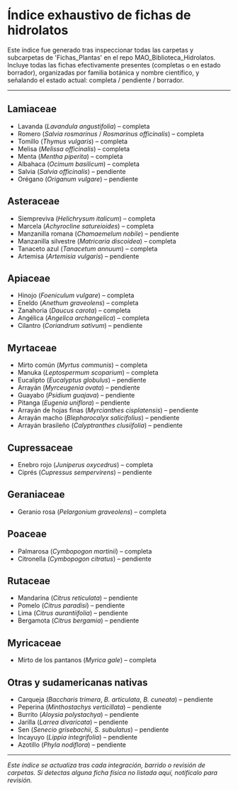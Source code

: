 # Índice exhaustivo de fichas de hidrolatos

Este índice fue generado tras inspeccionar todas las carpetas y subcarpetas de 'Fichas_Plantas' en el repo MAO_Biblioteca_Hidrolatos. Incluye todas las fichas efectivamente presentes (completas o en estado borrador), organizadas por familia botánica y nombre científico, y señalando el estado actual: completa / pendiente / borrador.

---

## Lamiaceae
- Lavanda (*Lavandula angustifolia*) – completa
- Romero (*Salvia rosmarinus* / *Rosmarinus officinalis*) – completa
- Tomillo (*Thymus vulgaris*) – completa
- Melisa (*Melissa officinalis*) – completa
- Menta (*Mentha piperita*) – completa
- Albahaca (*Ocimum basilicum*) – completa
- Salvia (*Salvia officinalis*) – pendiente
- Orégano (*Origanum vulgare*) – pendiente

## Asteraceae
- Siempreviva (*Helichrysum italicum*) – completa
- Marcela (*Achyrocline satureioides*) – completa
- Manzanilla romana (*Chamaemelum nobile*) – pendiente
- Manzanilla silvestre (*Matricaria discoidea*) – completa
- Tanaceto azul (*Tanacetum annuum*) – completa
- Artemisa (*Artemisia vulgaris*) – pendiente

## Apiaceae
- Hinojo (*Foeniculum vulgare*) – completa
- Eneldo (*Anethum graveolens*) – completa
- Zanahoria (*Daucus carota*) – completa
- Angélica (*Angelica archangelica*) – completa
- Cilantro (*Coriandrum sativum*) – pendiente

## Myrtaceae
- Mirto común (*Myrtus communis*) – completa
- Manuka (*Leptospermum scoparium*) – completa
- Eucalipto (*Eucalyptus globulus*) – pendiente
- Arrayán (*Myrceugenia ovata*) – pendiente
- Guayabo (*Psidium guajava*) – pendiente
- Pitanga (*Eugenia uniflora*) – pendiente
- Arrayán de hojas finas (*Myrcianthes cisplatensis*) – pendiente
- Arrayán macho (*Blepharocalyx salicifolius*) – pendiente
- Arrayán brasileño (*Calyptranthes clusiifolia*) – pendiente

## Cupressaceae
- Enebro rojo (*Juniperus oxycedrus*) – completa
- Ciprés (*Cupressus sempervirens*) – pendiente

## Geraniaceae
- Geranio rosa (*Pelargonium graveolens*) – completa

## Poaceae
- Palmarosa (*Cymbopogon martinii*) – completa
- Citronella (*Cymbopogon citratus*) – pendiente

## Rutaceae
- Mandarina (*Citrus reticulata*) – pendiente
- Pomelo (*Citrus paradisi*) – pendiente
- Lima (*Citrus aurantiifolia*) – pendiente
- Bergamota (*Citrus bergamia*) – pendiente

## Myricaceae
- Mirto de los pantanos (*Myrica gale*) – completa

## Otras y sudamericanas nativas
- Carqueja (*Baccharis trimera*, *B. articulata*, *B. cuneata*) – pendiente
- Peperina (*Minthostachys verticillata*) – pendiente
- Burrito (*Aloysia polystachya*) – pendiente
- Jarilla (*Larrea divaricata*) – pendiente
- Sen (*Senecio grisebachii*, *S. subulatus*) – pendiente
- Incayuyo (*Lippia integrifolia*) – pendiente
- Azotillo (*Phyla nodiflora*) – pendiente

---

*Este índice se actualiza tras cada integración, barrido o revisión de carpetas. Si detectas alguna ficha física no listada aquí, notifícalo para revisión.*


